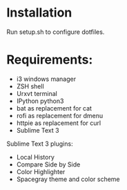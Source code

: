 # Installation
Run setup.sh to configure dotfiles.

# Requirements:
* i3 windows manager
* ZSH shell
* Urxvt terminal
* IPython python3
* bat as replacement for cat
* rofi as replacement for dmenu
* httpie as replacement for curl
* Sublime Text 3

Sublime Text 3 plugins:

* Local History
* Compare Side by Side
* Color Highlighter
* Spacegray theme and color scheme